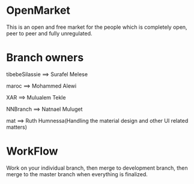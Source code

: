 # OpenMarket
This is an open and free market for the people which is completely open, peer to peer and fully unregulated.

# Branch owners
tibebeSilassie ==> Surafel Melese

maroc ==> Mohammed Alewi

XAR ==> Mulualem Tekle

NNBranch ==> Natnael Muluget

mat ==> Ruth Humnessa(Handling the material design and other UI related matters)

# WorkFlow

Work on your individual branch, then merge to development branch, then merge to the master branch when everything is finalized.
